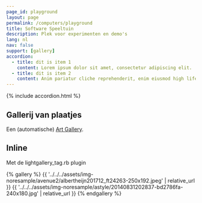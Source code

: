 ```yaml
---
page_id: playground
layout: page
permalink: /computers/playground
title: Software Speeltuin
description: Plek voor experimenten en demo's
lang: nl
nav: false
support: [gallery]
accordion:
  - title: dit is item 1
    content: Lorem ipsum dolor sit amet, consectetur adipiscing elit.
  - title: dit is item 2
    content: Anim pariatur cliche reprehenderit, enim eiusmod high life accusamus terry richardson ad squid. 3 wolf moon officia aute, non cupidatat skateboard dolor brunch. Food truck quinoa nesciunt laborum eiusmod. Brunch 3 wolf moon tempor, sunt aliqua put a bird on it squid single-origin coffee nulla assumenda shoreditch et.
---
```


{% include accordion.html %}

## Gallerij van plaatjes

<p>Een (automatische) <a href="{{ site.baseurl }}/assets/art_gallery/index.html">Art Gallery</a>.</p>

## Inline

Met de lightgallery_tag.rb plugin

{% gallery %}
{{ '../../../assets/img-noresample/avenue2/albertheijn201712_ft24263-250x192.jpeg' | relative_url }}
{{ '../../../assets/img-noresample/astyle/20140831202837-bd2786fa-240x180.jpg' | relative_url }}
{% endgallery %}
